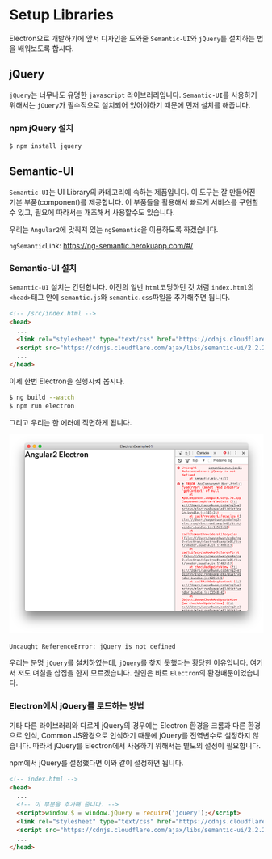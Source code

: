 # Setup Libraries
Electron으로 개발하기에 앞서 디자인을 도와줄 `Semantic-UI`와 `jQuery`를 설치하는 법을 배워보도록 합시다.


## jQuery
`jQuery`는 너무나도 유명한 `javascript` 라이브러리입니다. `Semantic-UI`를 사용하기 위해서는 `jQuery`가 필수적으로 설치되어 있어야하기 때문에 먼저 설치를 해줍니다.

### npm jQuery 설치

```Bash
$ npm install jquery
```

## Semantic-UI
`Semantic-UI`는 UI Library의 카테고리에 속하는 제품입니다. 이 도구는 잘 만들어진 기본 부품(component)를 제공합니다. 이 부품들을 활용해서 빠르게 서비스를 구현할 수 있고, 필요에 따라서는 개조해서 사용할수도 있습니다.

우리는 `Angular2`에 맞춰져 있는 `ngSemantic`을 이용하도록 하겠습니다.

`ngSemantic`Link: <https://ng-semantic.herokuapp.com/#/>

### Semantic-UI 설치
`Semantic-UI` 설치는 간단합니다. 이전의 일반 `html`코딩하던 것 처럼 `index.html`의 `<head>`태그 안에 `semantic.js`와 `semantic.css`파일을 추가해주면 됩니다.

```html
<!-- /src/index.html -->
<head>
  ...
  <link rel="stylesheet" type="text/css" href="https://cdnjs.cloudflare.com/ajax/libs/semantic-ui/2.2.2/semantic.min.css">
  <script src="https://cdnjs.cloudflare.com/ajax/libs/semantic-ui/2.2.2/semantic.min.js"></script>
  ...
</head>
```

이제 한번 Electron을 실행시켜 봅시다.

```Bash
$ ng build --watch
$ npm run electron
```

그리고 우리는 한 에러에 직면하게 됩니다.

![](./assets/capture/jqueryError.png)

`Uncaught ReferenceError: jQuery is not defined`

우리는 분명 `jQuery`를 설치하였는데, `jQuery`를 찾지 못했다는 황당한 이유입니다. 여기서 저도 며칠을 삽집을 한지 모르겠습니다.
원인은 바로 `Electron`의 환경때문이었습니다.

### Electron에서 jQuery를 로드하는 방법
기타 다른 라이브러리와 다르게 jQuery의 경우에는 Electron 환경을 크롬과 다른 환경으로 인식, Common JS환경으로 인식하기 때문에 jQuery를 전역변수로 설정하지 않습니다.
따라서 jQuery를 Electron에서 사용하기 위해서는 별도의 설정이 필요합니다.

npm에서 jQuery를 설정했다면 이와 같이 설정하면 됩니다.

```html
<!-- index.html -->
<head>
  ...
  <!-- 이 부분을 추가해 줍니다. -->
  <script>window.$ = window.jQuery = require('jquery');</script>
  <link rel="stylesheet" type="text/css" href="https://cdnjs.cloudflare.com/ajax/libs/semantic-ui/2.2.2/semantic.min.css">
  <script src="https://cdnjs.cloudflare.com/ajax/libs/semantic-ui/2.2.2/semantic.min.js"></script>
  ...
</head>
```
